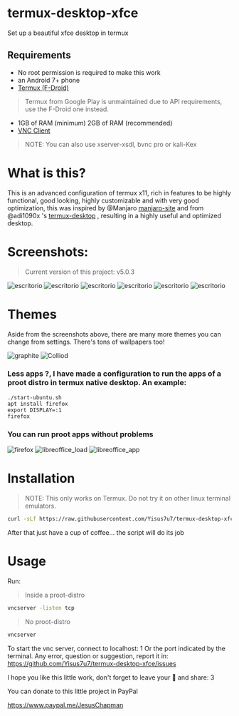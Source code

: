 # termux-desktop-xfce
Set up a beautiful xfce desktop in termux 

## Requirements

- No root permission is required to make this work
- an Android 7+ phone
- [Termux (F-Droid)](https://f-droid.org/en/packages/com.termux/)
> Termux from Google Play is unmaintained due to API requirements, use the F-Droid one instead.
- 1GB of RAM (minimum) 2GB of RAM (recommended)
- [VNC Client](https://play.google.com/store/apps/details?id=com.realvnc.viewer.android)

> NOTE: You can also use xserver-xsdl, bvnc pro or kali-Kex

# What is this?

This is an advanced configuration of termux x11, rich in features to be highly functional, 
good looking, highly customizable and with very good optimization, this was inspired by @Manjaro [manjaro-site](https://manjaro.org) and from @adi1090x 's [termux-desktop](https://github.com/adi1090x/termux-desktop) , resulting in a highly useful and optimized desktop. 

# Screenshots:

> Current version of this project: v5.0.3

![escritorio](./fotos/desktop.png)
![escritorio](./fotos/desktop2.png)
![escritorio](./fotos/desktop3.png)
![escritorio](./fotos/desktop5.png)
![escritorio](./fotos/desktop6.png)
![escritorio](./fotos/chat_and_youtube.png)

# Themes

Aside from the screenshots above, there are many
more themes you can change from settings.
There's tons of wallpapers too!

![graphite](./fotos/theme1.png)
![Colliod](./fotos/theme2.png)

### Less apps ?, I have made a configuration to run the apps of a proot distro in termux native desktop. An example:

```
./start-ubuntu.sh
apt install firefox
export DISPLAY=:1
firefox 
```

### You can run proot apps without problems

![firefox](./fotos/proot-firefox.png) 
![libreoffice_load](./fotos/proot-libreoffice.png) 
![libreoffice_app](./fotos/proot-libreoffice2.png) 

# Installation

> NOTE: This only works on Termux. Do not try it on other linux terminal emulators.

```bash
curl -sLf https://raw.githubusercontent.com/Yisus7u7/termux-desktop-xfce/main/boostrap.sh | bash
```

After that just have a cup of coffee... the script will do its job 

# Usage
Run:
> Inside a proot-distro
```bash
vncserver -listen tcp 
```
> No proot-distro
```bash
vncserver
```

To start the vnc server, connect to localhost: 1 Or the port indicated by the terminal.
Any error, question or suggestion, report it in:
https://github.com/Yisus7u7/termux-desktop-xfce/issues


I hope you like this little work, don't forget to leave your 🌟 and share: 3 

You can donate to this little project in PayPal

https://www.paypal.me/JesusChapman 
